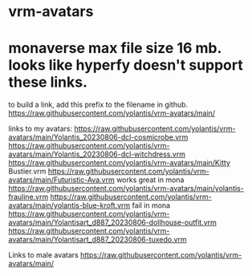 # vrm-avatars 
# monaverse max file size 16 mb. looks like hyperfy doesn't support these links.
to build a link, add this prefix to the filename in github.
https://raw.githubusercontent.com/yolantis/vrm-avatars/main/

links to my avatars:
https://raw.githubusercontent.com/yolantis/vrm-avatars/main/Yolantis_20230806-dcl-cosmicrobe.vrm
https://raw.githubusercontent.com/yolantis/vrm-avatars/main/Yolantis_20230806-dcl-witchdress.vrm
https://raw.githubusercontent.com/yolantis/vrm-avatars/main/Kitty Bustier.vrm
https://raw.githubusercontent.com/yolantis/vrm-avatars/main/Futuristic-Ava.vrm  works great in mona
https://raw.githubusercontent.com/yolantis/vrm-avatars/main/yolantis-frauline.vrm
https://raw.githubusercontent.com/yolantis/vrm-avatars/main/yolantis-blue-kroft.vrm   fail in mona
https://raw.githubusercontent.com/yolantis/vrm-avatars/main/Yolantisart_d887_20230806-dollhouse-outfit.vrm
https://raw.githubusercontent.com/yolantis/vrm-avatars/main/Yolantisart_d887_20230806-tuxedo.vrm

Links to male avatars
https://raw.githubusercontent.com/yolantis/vrm-avatars/main/
